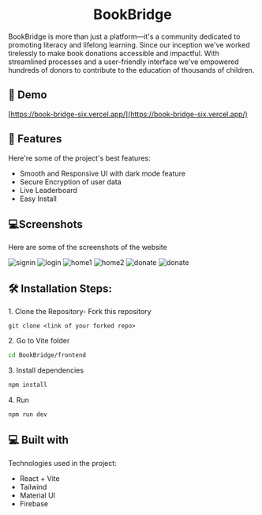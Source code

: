<h1 align="center" id="title">BookBridge</h1>

<p id="description">BookBridge is more than just a platform—it's a community dedicated to promoting literacy and lifelong learning. Since our inception we've worked tirelessly to make book donations accessible and impactful. With streamlined processes and a user-friendly interface we've empowered hundreds of donors to contribute to the education of thousands of children.</p>

<h2>🚀 Demo</h2>

[https://book-bridge-six.vercel.app/](https://book-bridge-six.vercel.app/)

  
  
<h2>🧐 Features</h2>

Here're some of the project's best features:

*   Smooth and Responsive UI with dark mode feature
*   Secure Encryption of user data
*   Live Leaderboard
*   Easy Install

<h2>💻Screenshots</h2>

Here are some of the screenshots of the website

![signin](/BookBridge/frontend/src/assets/images/login.png)
![login](/BookBridge/frontend/src/assets/images/signin.png)
![home1](/BookBridge/frontend/src/assets/images/home1.png)
![home2](/BookBridge/frontend/src/assets/images/home2.png)
![donate](/BookBridge/frontend/src/assets/images/donate.png)
![donate](/BookBridge/frontend/src/assets/images/donate2.png)


<h2>🛠️ Installation Steps:</h2>

<p>1. Clone the Repository- Fork this repository</p>

```
git clone <link of your forked repo>
```

<p>2. Go to Vite folder</p>

```bash
cd BookBridge/frontend
```

<p>3. Install dependencies</p>

```bash
npm install
```

<p>4. Run</p>

```bash
npm run dev
```

  
  
<h2>💻 Built with</h2>

Technologies used in the project:

*   React + Vite
*   Tailwind
*   Material UI
*   Firebase
